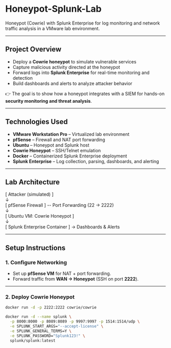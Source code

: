 # Honeypot-Splunk-Lab  

Honeypot (Cowrie) with Splunk Enterprise for log monitoring and network traffic analysis in a VMware lab environment.  

---

## Project Overview  

- Deploy a **Cowrie honeypot** to simulate vulnerable services  
- Capture malicious activity directed at the honeypot  
- Forward logs into **Splunk Enterprise** for real-time monitoring and detection  
- Build dashboards and alerts to analyze attacker behavior  

👉 The goal is to show how a honeypot integrates with a SIEM for hands-on **security monitoring and threat analysis**.  

---

## Technologies Used  

- **VMware Workstation Pro** – Virtualized lab environment  
- **pfSense** – Firewall and NAT port forwarding  
- **Ubuntu** – Honeypot and Splunk host  
- **Cowrie Honeypot** – SSH/Telnet emulation  
- **Docker** – Containerized Splunk Enterprise deployment  
- **Splunk Enterprise** – Log collection, parsing, dashboards, and alerting  

---

## Lab Architecture  

[ Attacker (simulated) ]  
↓  
[ pfSense Firewall ] -- Port Forwarding (22 → 2222)  
↓  
[ Ubuntu VM: Cowrie Honeypot ]  
↓  
[ Splunk Enterprise Container ] → Dashboards & Alerts  

---

## Setup Instructions  

### 1. Configure Networking  
- Set up **pfSense VM** for NAT + port forwarding.  
- Forward traffic from **WAN → Honeypot** (SSH on port **2222**).  

---

### 2. Deploy Cowrie Honeypot  
```bash
docker run -d -p 2222:2222 cowrie/cowrie

docker run -d --name splunk \
  -p 8000:8000 -p 8089:8089 -p 9997:9997 -p 1514:1514/udp \
  -e SPLUNK_START_ARGS="--accept-license" \
  -e SPLUNK_GENERAL_TERMS=Y \
  -e SPLUNK_PASSWORD="Splunk123!" \
  splunk/splunk:latest

